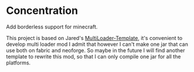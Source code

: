 # Concentration
Add borderless support for minecraft.

This project is based on Jared's [MultiLoader-Template](https://github.com/jaredlll08/MultiLoader-Template), it's convenient to develop multi loader mod I admit that however I can't make one jar that can use both on fabric and neoforge. So maybe in the future I will find another template to rewrite this mod, so that I can only compile one jar for all the platforms.